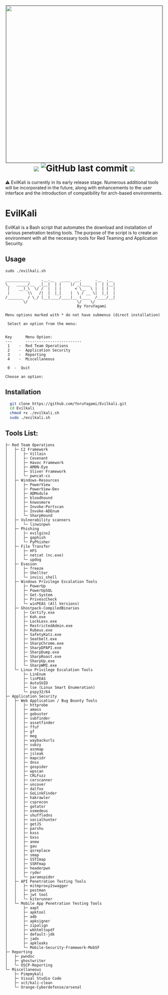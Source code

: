 <h1 align="center">
  <br>
  <a href=""><img src="https://github.com/YoruYagami/EvilKali/assets/70035442/569bafd8-a412-43ed-a875-02dbdced5347" alt="" width="500" height="500"></a>
  <br>
  <img src="https://img.shields.io/badge/Maintained%3F-Yes-23a82c">
  <img alt="GitHub last commit" src="https://img.shields.io/github/last-commit/YoruYagami/Evilkali">
  <img src="https://img.shields.io/badge/Developed%20for-kali%20linux-blueviolet">
</h1>

⚠️ EvilKali is currently in its early release stage. Numerous additional tools will be incorporated in the future, along with enhancements to the user interface and the introduction of compatibility for arch-based environments.

# EvilKali
EvilKali is a Bash script that automates the download and installation of various penetration testing tools. 
The purpose of the script is to create an environment with all the necessary tools for Red Teaming and Application Security.

## Usage
```
sudo ./evilkali.sh

___________     .__.__   ____  __.      .__  .__ 
\_   _____/__  _|__|  | |    |/ _|____  |  | |__|
 |    __)_\  \/ /  |  | |      < \__  \ |  | |  |
 |        \\   /|  |  |_|    |  \ / __ \|  |_|  |
/_______  / \_/ |__|____/____|__ (____  /____/__|
        \/                      \/    \/         
                                By YoruYagami

Menu options marked with * do not have submenus (direct installation)

 Select an option from the menu:


Key      Menu Option:
---      -------------------------
 1    -  Red Team Operations
 2    -  Application Security
 3    -  Reporting
 4    -  Miscellaneous

 0  -  Quit

Choose an option:
```

## Installation
```bash
  git clone https://github.com/YoruYagami/Evilkali.git
  cd Evilkali
  chmod +x ./evilkali.sh
  sudo ./evilkali.sh
```

## Tools List:

```
├─ Red Team Operations
│   ├─ C2 Framework
│   │   ├─ Villain
│   │   ├─ Covenant
│   │   ├─ Havoc Framework
│   │   ├─ AM0N-Eye
│   │   ├─ Sliver Framework
│   │   └─ pwncat-cs
│   ├─ Windows-Resources
│   │   ├─ PowerView
│   │   ├─ PowerView-Dev
│   │   ├─ ADModule
│   │   ├─ bloodhound
│   │   ├─ knwosmore
│   │   ├─ Invoke-Portscan
│   │   ├─ Invoke-ADEnum
│   │   └─ SharpHound
│   ├─ Vulnerability scanners
│   │   └─ linwinpwn
│   ├─ Phishing
│   │   ├─ evilginx2
│   │   ├─ gophish
│   │   └─ PyPhisher
│   ├─ File Transfer
│   │   ├─ HFS
│   │   ├─ netcat (nc.exe)
│   │   └─ updog
│   ├─ Evasion
│   │   ├─ freeze
│   │   ├─ Shellter
│   │   └─ invisi_shell
│   ├─ Windows Privilege Escalation Tools
│   │   ├─ PowerUp
│   │   ├─ PowerUpSQL
│   │   ├─ Get-System
│   │   ├─ PrivescCheck
│   │   └─ winPEAS (All Versions)
│   ├─ Ghostpack-CompiledBinaries
│   │   ├─ Certify.exe
│   │   ├─ Koh.exe
│   │   ├─ LockLess.exe
│   │   ├─ RestrictedAdmin.exe
│   │   ├─ Rubeus.exe
│   │   ├─ SafetyKatz.exe
│   │   ├─ Seatbelt.exe
│   │   ├─ SharpChrome.exe
│   │   ├─ SharpDPAPI.exe
│   │   ├─ SharpDump.exe
│   │   ├─ SharpRoast.exe
│   │   ├─ SharpUp.exe
│   │   └─ SharpWMI.exe
│   └─ Linux Privilege Escalation Tools
│       ├─ LinEnum
│       ├─ linPEAS
│       ├─ AutoSUID
│       ├─ lse (Linux Smart Enumeration)
│       └─ pspy32/64
├─ Application Security
│   ├─ Web Application / Bug Bounty Tools
│   │   ├─ httprobe
│   │   ├─ amass
│   │   ├─ gobuster
│   │   ├─ subfinder
│   │   ├─ assetfinder
│   │   ├─ ffuf
│   │   ├─ gf
│   │   ├─ meg
│   │   ├─ waybackurls
│   │   ├─ subzy
│   │   ├─ asnmap
│   │   ├─ jsleak
│   │   ├─ mapcidr
│   │   ├─ dnsx
│   │   ├─ gospider
│   │   ├─ wpscan
│   │   ├─ CRLFuzz
│   │   ├─ corscanner
│   │   ├─ uncover
│   │   ├─ dalfox
│   │   ├─ GoLinkFinder
│   │   ├─ hakrawler
│   │   ├─ csprecon
│   │   ├─ gotator
│   │   ├─ osmedeus
│   │   ├─ shuffledns
│   │   ├─ socialhunter
│   │   ├─ getJS
│   │   ├─ parshu
│   │   ├─ kxss
│   │   ├─ Gxss
│   │   ├─ anew 
│   │   ├─ gau 
│   │   ├─ qsreplace
│   │   ├─ smap
│   │   ├─ SSTImap
│   │   ├─ SSRFmap
│   │   ├─ headerpwn
│   │   ├─ ryder
│   │   └─ paramspider
│   ├─ API Penetration Testing Tools
│   │   ├─ mitmproxy2swagger
│   │   ├─ postman
│   │   ├─ jwt tool
│   │   └─ kiterunner
│   └─ Mobile App Penetration Testing Tools
│       ├─ aapt
│       ├─ apktool
│       ├─ adb
│       ├─ apksigner
│       ├─ zipalign
│       ├─ wkhtmltopdf
│       ├─ default-jdk
│       ├─ jadx
│       ├─ apkleaks
│       └─ Mobile-Security-Framework-MobSF
├─ Reporting
│   ├─ pwndoc
│   ├─ ghostwriter
│   └─ OSCP-Reporting
└─ Miscellaneous
    ├─ Pimpmykali
    ├─ Visual Studio Code
    ├─ xct/kali-clean
    └─ Orange-Cyberdefense/arsenal

```
